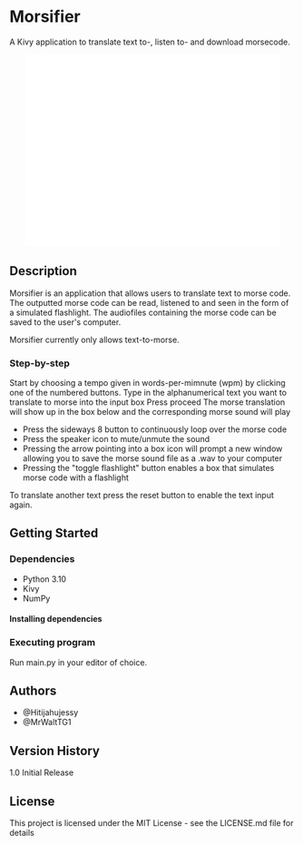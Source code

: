 # Morsifier

A Kivy application to translate text to-, listen to- and download morsecode.

<div align="center">
    <img width="450px" src="morsifier.png" />
</div>

## Description

Morsifier is an application that allows users to translate text to morse code. The outputted morse code can be read, listened to and seen in the form of a simulated flashlight. The audiofiles containing the morse code can be saved to the user's computer.

Morsifier currently only allows text-to-morse.

### Step-by-step

Start by choosing a tempo given in words-per-mimnute (wpm) by clicking one of the numbered buttons.
Type in the alphanumerical text you want to translate to morse into the input box
Press proceed
The morse translation will show up in the box below and the corresponding morse sound will play

- Press the sideways 8 button to continuously loop over the morse code
- Press the speaker icon to mute/unmute the sound
- Pressing the arrow pointing into a box icon will prompt a new window allowing you to save the morse sound file as a .wav to your computer
- Pressing the "toggle flashlight" button enables a box that simulates morse code with a flashlight

To translate another text press the reset button to enable the text input again.

## Getting Started

### Dependencies

- Python 3.10
- Kivy
- NumPy

#### Installing dependencies



### Executing program

Run main.py in your editor of choice.

## Authors

- @Hitijahujessy
- @MrWaltTG1

## Version History

1.0
Initial Release

## License

This project is licensed under the MIT License - see the LICENSE.md file for details
